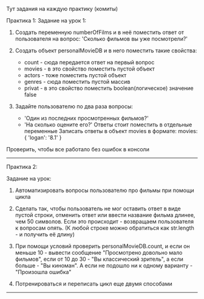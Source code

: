 Тут задания на каждую практику (комиты)

Практика 1:
Задание на урок 1:

1) Создать переменную numberOfFilms и в неё поместить ответ от пользователя на вопрос:
'Сколько фильмов вы уже посмотрели?'

2) Создать объект personalMovieDB и в него поместить такие свойства:
    - count - сюда передается ответ на первый вопрос
    - movies - в это свойство поместить пустой объект
    - actors - тоже поместить пустой объект
    - genres - сюда поместить пустой массив
    - privat - в это свойство поместить boolean(логическое) значение false

3) Задайте пользователю по два раза вопросы:
    - 'Один из последних просмотренных фильмов?'
    - 'На сколько оцените его?'
Ответы стоит поместить в отдельные переменные
Записать ответы в объект movies в формате: 
    movies: {
        'logan': '8.1'
    }

Проверить, чтобы все работало без ошибок в консоли

-----------------------------------------------------------------------------------------------------------------------------------

Практика 2:

Задание на урок:

1) Автоматизировать вопросы пользователю про фильмы при помощи цикла

2) Сделать так, чтобы пользователь не мог оставить ответ в виде пустой строки,
отменить ответ или ввести название фильма длинее, чем 50 символов. Если это происходит - 
возвращаем пользователя к вопросам опять. (К любой строке можно обратиться как 
str.length - и получить её длину)

3) При помощи условий проверить  personalMovieDB.count, и если он меньше 10 - вывести сообщение
"Просмотрено довольно мало фильмов", если от 10 до 30 - "Вы классический зритель", а если больше - 
"Вы киноман". А если не подошло ни к одному варианту - "Произошла ошибка"

4) Потренироваться и переписать цикл еще двумя способами

-----------------------------------------------------------------------------------------------------------------------------------
